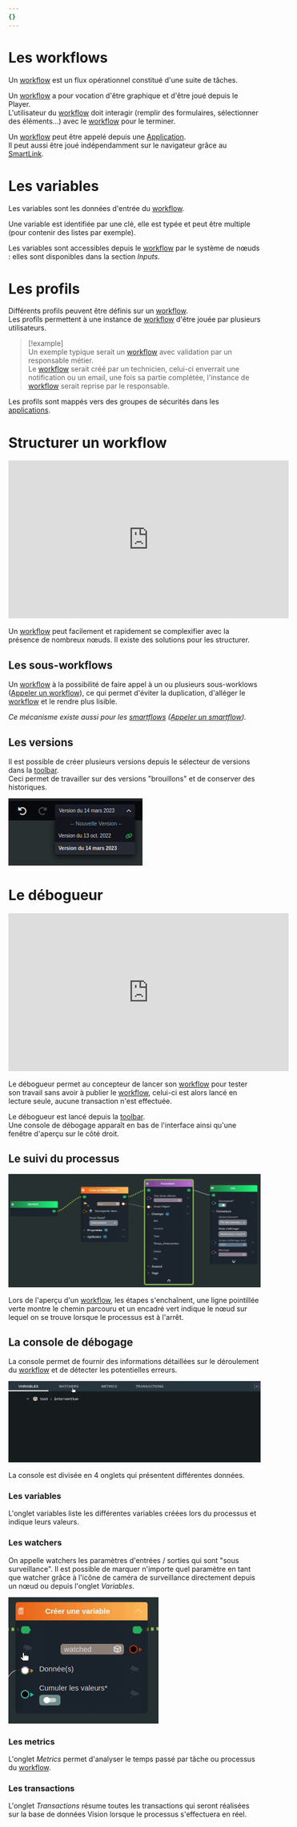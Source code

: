 ```yaml
---
{}
---
```

   
# Les workflows   
   
Un [workflow](../_glossaire/Glossaire.md) est un flux opérationnel constitué d'une suite de tâches.    
   
Un [workflow](../_glossaire/Glossaire.md) a pour vocation d'être graphique et d'être joué depuis le Player.   
L'utilisateur du [workflow](../_glossaire/Glossaire.md) doit interagir (remplir des formulaires, sélectionner des éléments...) avec le [workflow](../_glossaire/Glossaire.md) pour le terminer.   
   
Un [workflow](../_glossaire/Glossaire.md) peut être appelé depuis une [Application](../04%20-%20Cr%C3%A9er%20votre%20UI/1%20-%20Les%20applications.md).   
Il peut aussi être joué indépendamment sur le navigateur grâce au [SmartLink](../05%20-%20Workflows%2C%20cr%C3%A9er%20votre%20logique%20m%C3%A9tier/6%20-%20Cr%C3%A9er%20un%20SmartLink%20-%20Exporter%20son%20Workflow.md).   
   
# Les variables   
   
Les variables sont les données d'entrée du [workflow](../_glossaire/Glossaire.md).   
   
Une variable est identifiée par une clé, elle est typée et peut être multiple (pour contenir des listes par exemple).   
   
Les variables sont accessibles depuis le [workflow](../_glossaire/Glossaire.md) par le système de nœuds : elles sont disponibles dans la section *Inputs*.   
   
# Les profils   
   
Différents profils peuvent être définis sur un [workflow](../_glossaire/Glossaire.md).   
Les profils permettent à une instance de [workflow](../_glossaire/Glossaire.md) d'être jouée par plusieurs utilisateurs.   
   
> [!example]   
>Un exemple typique serait un [workflow](../_glossaire/Glossaire.md) avec validation par un responsable métier.   
>Le [workflow](../_glossaire/Glossaire.md) serait créé par un technicien, celui-ci enverrait une notification ou un email, une fois sa partie complétée, l'instance de [workflow](../_glossaire/Glossaire.md) serait reprise par le responsable.   
   
Les profils sont mappés vers des groupes de sécurités dans les [applications](../04%20-%20Cr%C3%A9er%20votre%20UI/1%20-%20Les%20applications.md).   
   
# Structurer un workflow   
   
<iframe width="560" height="315" src="https://www.youtube.com/embed/xQB5VxitbI8" title="YouTube video player" frameborder="0" allow="accelerometer; autoplay; clipboard-write; encrypted-media; gyroscope; picture-in-picture; web-share" allowfullscreen></iframe>   
   
Un [workflow](../_glossaire/Glossaire.md) peut facilement et rapidement se complexifier avec la présence de nombreux nœuds. Il existe des solutions pour les structurer.   
   
## Les sous-workflows   
   
Un [workflow](../_glossaire/Glossaire.md) à la possibilité de faire appel à un ou plusieurs sous-worklows ([Appeler un workflow](../R%C3%A9f%C3%A9rences%20des%20noeuds/Appeler%20un%20workflow.md)), ce qui permet d'éviter la duplication, d'alléger le [workflow](../_glossaire/Glossaire.md) et le rendre plus lisible.   
   
_Ce mécanisme existe aussi pour les [smartflows](../_glossaire/Glossaire.md) ([Appeler un smartflow](../R%C3%A9f%C3%A9rences%20des%20noeuds/Appeler%20un%20smartflow.md))._   
   
## Les versions   
   
Il est possible de créer plusieurs versions depuis le sélecteur de versions dans la [toolbar](../_glossaire/Glossaire.md#toolbar).   
Ceci permet de travailler sur des versions "brouillons" et de conserver des historiques.   
   
![](../_assets/images/workflows/versions.png)   
   
# Le débogueur   
   
<iframe width="560" height="315" src="https://www.youtube.com/embed/jo2zvzdmxAw" title="YouTube video player" frameborder="0" allow="accelerometer; autoplay; clipboard-write; encrypted-media; gyroscope; picture-in-picture; web-share" allowfullscreen></iframe>   
   
Le débogueur permet au concepteur de lancer son [workflow](../_glossaire/Glossaire.md) pour tester son travail sans avoir à publier le [workflow](../_glossaire/Glossaire.md), celui-ci est alors lancé en lecture seule, aucune transaction n'est effectuée.   
   
Le débogueur est lancé depuis la [toolbar](../_glossaire/Glossaire.md#toolbar).   
Une console de débogage apparaît en bas de l'interface ainsi qu'une fenêtre d'aperçu sur le côté droit.   
   
## Le suivi du processus   
   
![](../_assets/images/workflows/debug.gif)   
   
Lors de l'aperçu d'un [workflow](../_glossaire/Glossaire.md), les étapes s'enchaînent, une ligne pointillée verte montre le chemin parcouru et un encadré vert indique le nœud sur lequel on se trouve lorsque le processus est à l'arrêt.   
   
## La console de débogage   
   
La console permet de fournir des informations détaillées sur le déroulement du [workflow](../_glossaire/Glossaire.md) et de détecter les potentielles erreurs.   
   
![](../_assets/images/workflows/console_debug.gif)   
   
La console est divisée en 4 onglets qui présentent différentes données.   
   
### Les variables   
   
L'onglet variables liste les différentes variables créées lors du processus et indique leurs valeurs.   
   
### Les watchers   
   
On appelle watchers les paramètres d'entrées / sorties qui sont "sous surveillance". Il est possible de marquer n'importe quel paramètre en tant que watcher grâce à l'icône de caméra de surveillance directement depuis un nœud ou depuis l'onglet _Variables_.   
   
![](../_assets/images/workflows/watcher.gif)   
   
### Les metrics   
   
L'onglet _Metrics_ permet d'analyser le temps passé par tâche ou processus du [workflow](../_glossaire/Glossaire.md).    
   
### Les transactions   
   
L'onglet _Transactions_ résume toutes les transactions qui seront réalisées sur la base de données Vision lorsque le processus s'effectuera en réel.